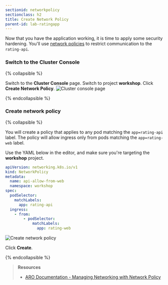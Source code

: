 ```yaml
---
sectionid: networkpolicy
sectionclass: h2
title: Create Network Policy
parent-id: lab-ratingapp
---
```


Now that you have the application working, it is time to apply some security hardening. You'll use [network policies](https://docs.openshift.com/aro/admin_guide/managing_networking.html#admin-guide-networking-networkpolicy) to restrict communication to the `rating-api`.

### Switch to the Cluster Console

{% collapsible %}

Switch to the **Cluster Console** page. Switch to project **workshop**. Click **Create Network Policy**.
![Cluster console page](../media/cluster-console.png)

{% endcollapsible %}

### Create network policy

{% collapsible %}

You will create a policy that applies to any pod matching the `app=rating-api` label. The policy will allow ingress only from pods matching the `app=rating-web` label.

Use the YAML below in the editor, and make sure you're targeting the **workshop** project.

```yaml
apiVersion: networking.k8s.io/v1
kind: NetworkPolicy
metadata:
  name: api-allow-from-web
  namespace: workshop
spec:
  podSelector:
    matchLabels:
      app: rating-api
  ingress:
    - from:
        - podSelector:
            matchLabels:
              app: rating-web
```

![Create network policy](../media/create-networkpolicy.png)

Click **Create**.

{% endcollapsible %}

> **Resources**
> * [ARO Documentation - Managing Networking with Network Policy](https://docs.openshift.com/aro/admin_guide/managing_networking.html#admin-guide-networking-networkpolicy)
